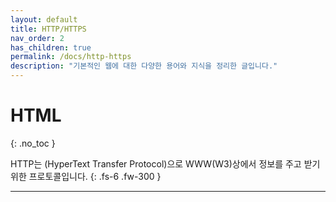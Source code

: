 ```yaml
---
layout: default
title: HTTP/HTTPS
nav_order: 2
has_children: true
permalink: /docs/http-https
description: "기본적인 웹에 대한 다양한 용어와 지식을 정리한 글입니다."
---
```


# HTML
{: .no_toc }


HTTP는 (HyperText Transfer Protocol)으로 WWW(W3)상에서 정보를 주고 받기 위한 프로토콜입니다.
{: .fs-6 .fw-300 }

---

